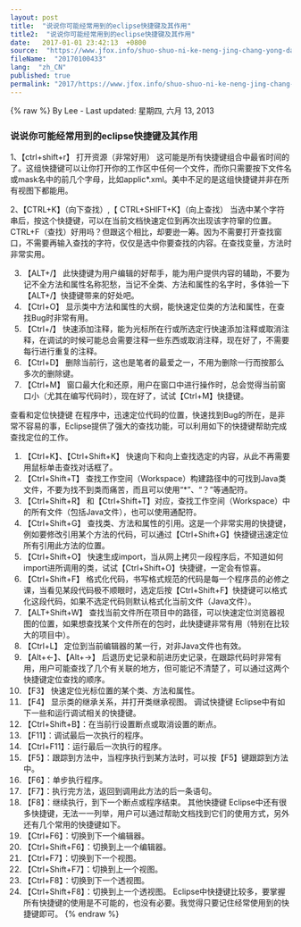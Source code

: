```yaml
---
layout: post
title:  "说说你可能经常用到的eclipse快捷键及其作用"
title2:  "说说你可能经常用到的eclipse快捷键及其作用"
date:   2017-01-01 23:42:13  +0800
source:  "https://www.jfox.info/shuo-shuo-ni-ke-neng-jing-chang-yong-dao-de-eclipse-kuai-jie-jian-ji-qi-zuo-yong.html"
fileName:  "20170100433"
lang:  "zh_CN"
published: true
permalink: "2017/https://www.jfox.info/shuo-shuo-ni-ke-neng-jing-chang-yong-dao-de-eclipse-kuai-jie-jian-ji-qi-zuo-yong.html"
---
```

{% raw %}
By Lee - Last updated: 星期四, 六月 13, 2013

### 说说你可能经常用到的eclipse快捷键及其作用

 1、【ctrl+shift+r】 打开资源（非常好用）
这可能是所有快捷键组合中最省时间的了。这组快捷键可以让你打开你的工作区中任何一个文件，而你只需要按下文件名或mask名中的前几个字母，比如applic*.xml。美中不足的是这组快捷键并非在所有视图下都能用。

2、【CTRL+K】（向下查找）,【 CTRL+SHIFT+K】（向上查找）
当选中某个字符串后，按这个快捷键，可以在当前文档快速定位到再次出现该字符窜的位置。CTRL+F（查找）好用吗？但跟这个相比，却要逊一筹。因为不需要打开查找窗口，不需要再输入查找的字符，仅仅是选中你要查找的内容。在查找变量，方法时非常实用。

3. 【ALT+/】
此快捷键为用户编辑的好帮手，能为用户提供内容的辅助，不要为记不全方法和属性名称犯愁，当记不全类、方法和属性的名字时，多体验一下【ALT+/】快捷键带来的好处吧。
4. 【Ctrl+O】
显示类中方法和属性的大纲，能快速定位类的方法和属性，在查找Bug时非常有用。
5. 【Ctrl+/】
快速添加注释，能为光标所在行或所选定行快速添加注释或取消注释，在调试的时候可能总会需要注释一些东西或取消注释，现在好了，不需要每行进行重复的注释。
6. 【Ctrl+D】
删除当前行，这也是笔者的最爱之一，不用为删除一行而按那么多次的删除键。
7. 【Ctrl+M】
窗口最大化和还原，用户在窗口中进行操作时，总会觉得当前窗口小（尤其在编写代码时），现在好了，试试【Ctrl+M】快捷键。

查看和定位快捷键
在程序中，迅速定位代码的位置，快速找到Bug的所在，是非常不容易的事，Eclipse提供了强大的查找功能，可以利用如下的快捷键帮助完成查找定位的工作。
1. 【Ctrl+K】、【Ctrl+Shift+K】
快速向下和向上查找选定的内容，从此不再需要用鼠标单击查找对话框了。
2. 【Ctrl+Shift+T】
查找工作空间（Workspace）构建路径中的可找到Java类文件，不要为找不到类而痛苦，而且可以使用“*”、“？”等通配符。
3. 【Ctrl+Shift+R】
和【Ctrl+Shift+T】对应，查找工作空间（Workspace）中的所有文件（包括Java文件），也可以使用通配符。
4. 【Ctrl+Shift+G】
查找类、方法和属性的引用。这是一个非常实用的快捷键，例如要修改引用某个方法的代码，可以通过【Ctrl+Shift+G】快捷键迅速定位所有引用此方法的位置。
5. 【Ctrl+Shift+O】
快速生成import，当从网上拷贝一段程序后，不知道如何import进所调用的类，试试【Ctrl+Shift+O】快捷键，一定会有惊喜。
6. 【Ctrl+Shift+F】
格式化代码，书写格式规范的代码是每一个程序员的必修之课，当看见某段代码极不顺眼时，选定后按【Ctrl+Shift+F】快捷键可以格式化这段代码，如果不选定代码则默认格式化当前文件（Java文件）。
7. 【ALT+Shift+W】
查找当前文件所在项目中的路径，可以快速定位浏览器视图的位置，如果想查找某个文件所在的包时，此快捷键非常有用（特别在比较大的项目中）。
8. 【Ctrl+L】
定位到当前编辑器的某一行，对非Java文件也有效。
9. 【Alt+←】、【Alt+→】
后退历史记录和前进历史记录，在跟踪代码时非常有用，用户可能查找了几个有关联的地方，但可能记不清楚了，可以通过这两个快捷键定位查找的顺序。
10. 【F3】
快速定位光标位置的某个类、方法和属性。
11. 【F4】
显示类的继承关系，并打开类继承视图。
调试快捷键
Eclipse中有如下一些和运行调试相关的快捷键。
1. 【Ctrl+Shift+B】：在当前行设置断点或取消设置的断点。
2. 【F11】：调试最后一次执行的程序。
3. 【Ctrl+F11】：运行最后一次执行的程序。
4. 【F5】：跟踪到方法中，当程序执行到某方法时，可以按【F5】键跟踪到方法中。
5. 【F6】：单步执行程序。
6. 【F7】：执行完方法，返回到调用此方法的后一条语句。
7. 【F8】：继续执行，到下一个断点或程序结束。
其他快捷键
Eclipse中还有很多快捷键，无法一一列举，用户可以通过帮助文档找到它们的使用方式，另外还有几个常用的快捷键如下。
1. 【Ctrl+F6】：切换到下一个编辑器。
2. 【Ctrl+Shift+F6】：切换到上一个编辑器。
3. 【Ctrl+F7】：切换到下一个视图。
4. 【Ctrl+Shift+F7】：切换到上一个视图。
5. 【Ctrl+F8】：切换到下一个透视图。
6. 【Ctrl+Shift+F8】：切换到上一个透视图。
Eclipse中快捷键比较多，要掌握所有快捷键的使用是不可能的，也没有必要。我觉得只要记住经常使用到的快捷键即可。
{% endraw %}
